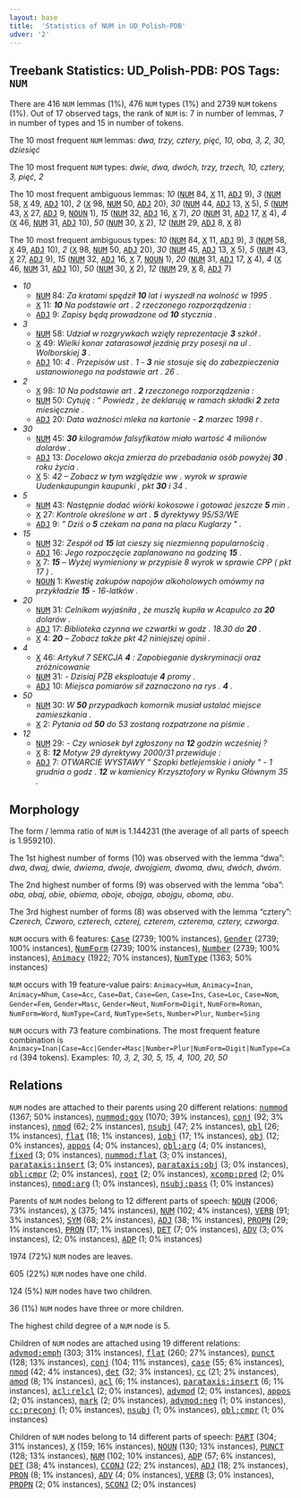 ```yaml
---
layout: base
title:  'Statistics of NUM in UD_Polish-PDB'
udver: '2'
---
```


## Treebank Statistics: UD_Polish-PDB: POS Tags: `NUM`

There are 416 `NUM` lemmas (1%), 476 `NUM` types (1%) and 2739 `NUM` tokens (1%).
Out of 17 observed tags, the rank of `NUM` is: 7 in number of lemmas, 7 in number of types and 15 in number of tokens.

The 10 most frequent `NUM` lemmas: <em>dwa, trzy, cztery, pięć, 10, oba, 3, 2, 30, dziesięć</em>

The 10 most frequent `NUM` types:  <em>dwie, dwa, dwóch, trzy, trzech, 10, cztery, 3, pięć, 2</em>

The 10 most frequent ambiguous lemmas: <em>10</em> (<tt><a href="pl_pdb-pos-NUM.html">NUM</a></tt> 84, <tt><a href="pl_pdb-pos-X.html">X</a></tt> 11, <tt><a href="pl_pdb-pos-ADJ.html">ADJ</a></tt> 9), <em>3</em> (<tt><a href="pl_pdb-pos-NUM.html">NUM</a></tt> 58, <tt><a href="pl_pdb-pos-X.html">X</a></tt> 49, <tt><a href="pl_pdb-pos-ADJ.html">ADJ</a></tt> 10), <em>2</em> (<tt><a href="pl_pdb-pos-X.html">X</a></tt> 98, <tt><a href="pl_pdb-pos-NUM.html">NUM</a></tt> 50, <tt><a href="pl_pdb-pos-ADJ.html">ADJ</a></tt> 20), <em>30</em> (<tt><a href="pl_pdb-pos-NUM.html">NUM</a></tt> 44, <tt><a href="pl_pdb-pos-ADJ.html">ADJ</a></tt> 13, <tt><a href="pl_pdb-pos-X.html">X</a></tt> 5), <em>5</em> (<tt><a href="pl_pdb-pos-NUM.html">NUM</a></tt> 43, <tt><a href="pl_pdb-pos-X.html">X</a></tt> 27, <tt><a href="pl_pdb-pos-ADJ.html">ADJ</a></tt> 9, <tt><a href="pl_pdb-pos-NOUN.html">NOUN</a></tt> 1), <em>15</em> (<tt><a href="pl_pdb-pos-NUM.html">NUM</a></tt> 32, <tt><a href="pl_pdb-pos-ADJ.html">ADJ</a></tt> 16, <tt><a href="pl_pdb-pos-X.html">X</a></tt> 7), <em>20</em> (<tt><a href="pl_pdb-pos-NUM.html">NUM</a></tt> 31, <tt><a href="pl_pdb-pos-ADJ.html">ADJ</a></tt> 17, <tt><a href="pl_pdb-pos-X.html">X</a></tt> 4), <em>4</em> (<tt><a href="pl_pdb-pos-X.html">X</a></tt> 46, <tt><a href="pl_pdb-pos-NUM.html">NUM</a></tt> 31, <tt><a href="pl_pdb-pos-ADJ.html">ADJ</a></tt> 10), <em>50</em> (<tt><a href="pl_pdb-pos-NUM.html">NUM</a></tt> 30, <tt><a href="pl_pdb-pos-X.html">X</a></tt> 2), <em>12</em> (<tt><a href="pl_pdb-pos-NUM.html">NUM</a></tt> 29, <tt><a href="pl_pdb-pos-ADJ.html">ADJ</a></tt> 8, <tt><a href="pl_pdb-pos-X.html">X</a></tt> 8)

The 10 most frequent ambiguous types:  <em>10</em> (<tt><a href="pl_pdb-pos-NUM.html">NUM</a></tt> 84, <tt><a href="pl_pdb-pos-X.html">X</a></tt> 11, <tt><a href="pl_pdb-pos-ADJ.html">ADJ</a></tt> 9), <em>3</em> (<tt><a href="pl_pdb-pos-NUM.html">NUM</a></tt> 58, <tt><a href="pl_pdb-pos-X.html">X</a></tt> 49, <tt><a href="pl_pdb-pos-ADJ.html">ADJ</a></tt> 10), <em>2</em> (<tt><a href="pl_pdb-pos-X.html">X</a></tt> 98, <tt><a href="pl_pdb-pos-NUM.html">NUM</a></tt> 50, <tt><a href="pl_pdb-pos-ADJ.html">ADJ</a></tt> 20), <em>30</em> (<tt><a href="pl_pdb-pos-NUM.html">NUM</a></tt> 45, <tt><a href="pl_pdb-pos-ADJ.html">ADJ</a></tt> 13, <tt><a href="pl_pdb-pos-X.html">X</a></tt> 5), <em>5</em> (<tt><a href="pl_pdb-pos-NUM.html">NUM</a></tt> 43, <tt><a href="pl_pdb-pos-X.html">X</a></tt> 27, <tt><a href="pl_pdb-pos-ADJ.html">ADJ</a></tt> 9), <em>15</em> (<tt><a href="pl_pdb-pos-NUM.html">NUM</a></tt> 32, <tt><a href="pl_pdb-pos-ADJ.html">ADJ</a></tt> 16, <tt><a href="pl_pdb-pos-X.html">X</a></tt> 7, <tt><a href="pl_pdb-pos-NOUN.html">NOUN</a></tt> 1), <em>20</em> (<tt><a href="pl_pdb-pos-NUM.html">NUM</a></tt> 31, <tt><a href="pl_pdb-pos-ADJ.html">ADJ</a></tt> 17, <tt><a href="pl_pdb-pos-X.html">X</a></tt> 4), <em>4</em> (<tt><a href="pl_pdb-pos-X.html">X</a></tt> 46, <tt><a href="pl_pdb-pos-NUM.html">NUM</a></tt> 31, <tt><a href="pl_pdb-pos-ADJ.html">ADJ</a></tt> 10), <em>50</em> (<tt><a href="pl_pdb-pos-NUM.html">NUM</a></tt> 30, <tt><a href="pl_pdb-pos-X.html">X</a></tt> 2), <em>12</em> (<tt><a href="pl_pdb-pos-NUM.html">NUM</a></tt> 29, <tt><a href="pl_pdb-pos-X.html">X</a></tt> 8, <tt><a href="pl_pdb-pos-ADJ.html">ADJ</a></tt> 7)


* <em>10</em>
  * <tt><a href="pl_pdb-pos-NUM.html">NUM</a></tt> 84: <em>Za kratami spędził <b>10</b> lat i wyszedł na wolność w 1995 .</em>
  * <tt><a href="pl_pdb-pos-X.html">X</a></tt> 11: <em><b>10</b> Na podstawie art . 2 rzeczonego rozporządzenia :</em>
  * <tt><a href="pl_pdb-pos-ADJ.html">ADJ</a></tt> 9: <em>Zapisy będą prowadzone od <b>10</b> stycznia .</em>
* <em>3</em>
  * <tt><a href="pl_pdb-pos-NUM.html">NUM</a></tt> 58: <em>Udział w rozgrywkach wzięły reprezentacje <b>3</b> szkół .</em>
  * <tt><a href="pl_pdb-pos-X.html">X</a></tt> 49: <em>Wielki konar zatarasował jezdnię przy posesji na ul . Wolborskiej <b>3</b> .</em>
  * <tt><a href="pl_pdb-pos-ADJ.html">ADJ</a></tt> 10: <em>4 . Przepisów ust . 1 - <b>3</b> nie stosuje się do zabezpieczenia ustanowionego na podstawie art . 26 .</em>
* <em>2</em>
  * <tt><a href="pl_pdb-pos-X.html">X</a></tt> 98: <em>10 Na podstawie art . <b>2</b> rzeczonego rozporządzenia :</em>
  * <tt><a href="pl_pdb-pos-NUM.html">NUM</a></tt> 50: <em>Cytuję : “ Powiedz , że deklaruję w ramach składki <b>2</b> zeta miesięcznie .</em>
  * <tt><a href="pl_pdb-pos-ADJ.html">ADJ</a></tt> 20: <em>Data ważności mleka na kartonie - <b>2</b> marzec 1998 r .</em>
* <em>30</em>
  * <tt><a href="pl_pdb-pos-NUM.html">NUM</a></tt> 45: <em><b>30</b> kilogramów falsyfikatów miało wartość 4 milionów dolarów .</em>
  * <tt><a href="pl_pdb-pos-ADJ.html">ADJ</a></tt> 13: <em>Docelowo akcja zmierza do przebadania osób powyżej <b>30</b> . roku życia .</em>
  * <tt><a href="pl_pdb-pos-X.html">X</a></tt> 5: <em>42 – Zobacz w tym względzie ww . wyrok w sprawie Uudenkaupungin kaupunki , pkt <b>30</b> i 34 .</em>
* <em>5</em>
  * <tt><a href="pl_pdb-pos-NUM.html">NUM</a></tt> 43: <em>Następnie dodać wiórki kokosowe i gotować jeszcze <b>5</b> min .</em>
  * <tt><a href="pl_pdb-pos-X.html">X</a></tt> 27: <em>Kontrole określone w art . <b>5</b> dyrektywy 95/53/WE</em>
  * <tt><a href="pl_pdb-pos-ADJ.html">ADJ</a></tt> 9: <em>" Dziś o <b>5</b> czekam na pana na placu Kuglarzy " .</em>
* <em>15</em>
  * <tt><a href="pl_pdb-pos-NUM.html">NUM</a></tt> 32: <em>Zespół od <b>15</b> lat cieszy się niezmienną popularnością .</em>
  * <tt><a href="pl_pdb-pos-ADJ.html">ADJ</a></tt> 16: <em>Jego rozpoczęcie zaplanowano na godzinę <b>15</b> .</em>
  * <tt><a href="pl_pdb-pos-X.html">X</a></tt> 7: <em><b>15</b> – Wyżej wymieniony w przypisie 8 wyrok w sprawie CPP ( pkt 17 ) .</em>
  * <tt><a href="pl_pdb-pos-NOUN.html">NOUN</a></tt> 1: <em>Kwestię zakupów napojów alkoholowych omówmy na przykładzie <b>15</b> - 16-latków .</em>
* <em>20</em>
  * <tt><a href="pl_pdb-pos-NUM.html">NUM</a></tt> 31: <em>Celnikom wyjaśniła , że muszlę kupiła w Acapulco za <b>20</b> dolarów .</em>
  * <tt><a href="pl_pdb-pos-ADJ.html">ADJ</a></tt> 17: <em>Biblioteka czynna we czwartki w godz . 18.30 do <b>20</b> .</em>
  * <tt><a href="pl_pdb-pos-X.html">X</a></tt> 4: <em><b>20</b> – Zobacz także pkt 42 niniejszej opinii .</em>
* <em>4</em>
  * <tt><a href="pl_pdb-pos-X.html">X</a></tt> 46: <em>Artykuł 7 SEKCJA <b>4</b> : Zapobieganie dyskryminacji oraz zróżnicowanie</em>
  * <tt><a href="pl_pdb-pos-NUM.html">NUM</a></tt> 31: <em>- Dzisiaj PŻB eksploatuje <b>4</b> promy .</em>
  * <tt><a href="pl_pdb-pos-ADJ.html">ADJ</a></tt> 10: <em>Miejsca pomiarów sił zaznaczono na rys . <b>4</b> .</em>
* <em>50</em>
  * <tt><a href="pl_pdb-pos-NUM.html">NUM</a></tt> 30: <em>W <b>50</b> przypadkach komornik musiał ustalać miejsce zamieszkania .</em>
  * <tt><a href="pl_pdb-pos-X.html">X</a></tt> 2: <em>Pytania od <b>50</b> do 53 zostaną rozpatrzone na piśmie .</em>
* <em>12</em>
  * <tt><a href="pl_pdb-pos-NUM.html">NUM</a></tt> 29: <em>- Czy wniosek był zgłoszony na <b>12</b> godzin wcześniej ?</em>
  * <tt><a href="pl_pdb-pos-X.html">X</a></tt> 8: <em><b>12</b> Motyw 29 dyrektywy 2000/31 przewiduje :</em>
  * <tt><a href="pl_pdb-pos-ADJ.html">ADJ</a></tt> 7: <em>OTWARCIE WYSTAWY " Szopki betlejemskie i anioły " - 1 grudnia o godz . <b>12</b> w kamienicy Krzysztofory w Rynku Głównym 35 .</em>

## Morphology

The form / lemma ratio of `NUM` is 1.144231 (the average of all parts of speech is 1.959210).

The 1st highest number of forms (10) was observed with the lemma “dwa”: <em>dwa, dwaj, dwie, dwiema, dwoje, dwojgiem, dwoma, dwu, dwóch, dwóm</em>.

The 2nd highest number of forms (9) was observed with the lemma “oba”: <em>oba, obaj, obie, obiema, oboje, obojga, obojgu, oboma, obu</em>.

The 3rd highest number of forms (8) was observed with the lemma “cztery”: <em>Czerech, Czworo, czterech, czterej, czterem, czterema, cztery, czworga</em>.

`NUM` occurs with 6 features: <tt><a href="pl_pdb-feat-Case.html">Case</a></tt> (2739; 100% instances), <tt><a href="pl_pdb-feat-Gender.html">Gender</a></tt> (2739; 100% instances), <tt><a href="pl_pdb-feat-NumForm.html">NumForm</a></tt> (2739; 100% instances), <tt><a href="pl_pdb-feat-Number.html">Number</a></tt> (2739; 100% instances), <tt><a href="pl_pdb-feat-Animacy.html">Animacy</a></tt> (1922; 70% instances), <tt><a href="pl_pdb-feat-NumType.html">NumType</a></tt> (1363; 50% instances)

`NUM` occurs with 19 feature-value pairs: `Animacy=Hum`, `Animacy=Inan`, `Animacy=Nhum`, `Case=Acc`, `Case=Dat`, `Case=Gen`, `Case=Ins`, `Case=Loc`, `Case=Nom`, `Gender=Fem`, `Gender=Masc`, `Gender=Neut`, `NumForm=Digit`, `NumForm=Roman`, `NumForm=Word`, `NumType=Card`, `NumType=Sets`, `Number=Plur`, `Number=Sing`

`NUM` occurs with 73 feature combinations.
The most frequent feature combination is `Animacy=Inan|Case=Acc|Gender=Masc|Number=Plur|NumForm=Digit|NumType=Card` (394 tokens).
Examples: <em>10, 3, 2, 30, 5, 15, 4, 100, 20, 50</em>


## Relations

`NUM` nodes are attached to their parents using 20 different relations: <tt><a href="pl_pdb-dep-nummod.html">nummod</a></tt> (1367; 50% instances), <tt><a href="pl_pdb-dep-nummod-gov.html">nummod:gov</a></tt> (1070; 39% instances), <tt><a href="pl_pdb-dep-conj.html">conj</a></tt> (92; 3% instances), <tt><a href="pl_pdb-dep-nmod.html">nmod</a></tt> (62; 2% instances), <tt><a href="pl_pdb-dep-nsubj.html">nsubj</a></tt> (47; 2% instances), <tt><a href="pl_pdb-dep-obl.html">obl</a></tt> (26; 1% instances), <tt><a href="pl_pdb-dep-flat.html">flat</a></tt> (18; 1% instances), <tt><a href="pl_pdb-dep-iobj.html">iobj</a></tt> (17; 1% instances), <tt><a href="pl_pdb-dep-obj.html">obj</a></tt> (12; 0% instances), <tt><a href="pl_pdb-dep-appos.html">appos</a></tt> (4; 0% instances), <tt><a href="pl_pdb-dep-obl-arg.html">obl:arg</a></tt> (4; 0% instances), <tt><a href="pl_pdb-dep-fixed.html">fixed</a></tt> (3; 0% instances), <tt><a href="pl_pdb-dep-nummod-flat.html">nummod:flat</a></tt> (3; 0% instances), <tt><a href="pl_pdb-dep-parataxis-insert.html">parataxis:insert</a></tt> (3; 0% instances), <tt><a href="pl_pdb-dep-parataxis-obj.html">parataxis:obj</a></tt> (3; 0% instances), <tt><a href="pl_pdb-dep-obl-cmpr.html">obl:cmpr</a></tt> (2; 0% instances), <tt><a href="pl_pdb-dep-root.html">root</a></tt> (2; 0% instances), <tt><a href="pl_pdb-dep-xcomp-pred.html">xcomp:pred</a></tt> (2; 0% instances), <tt><a href="pl_pdb-dep-nmod-arg.html">nmod:arg</a></tt> (1; 0% instances), <tt><a href="pl_pdb-dep-nsubj-pass.html">nsubj:pass</a></tt> (1; 0% instances)

Parents of `NUM` nodes belong to 12 different parts of speech: <tt><a href="pl_pdb-pos-NOUN.html">NOUN</a></tt> (2006; 73% instances), <tt><a href="pl_pdb-pos-X.html">X</a></tt> (375; 14% instances), <tt><a href="pl_pdb-pos-NUM.html">NUM</a></tt> (102; 4% instances), <tt><a href="pl_pdb-pos-VERB.html">VERB</a></tt> (91; 3% instances), <tt><a href="pl_pdb-pos-SYM.html">SYM</a></tt> (68; 2% instances), <tt><a href="pl_pdb-pos-ADJ.html">ADJ</a></tt> (38; 1% instances), <tt><a href="pl_pdb-pos-PROPN.html">PROPN</a></tt> (29; 1% instances), <tt><a href="pl_pdb-pos-PRON.html">PRON</a></tt> (17; 1% instances), <tt><a href="pl_pdb-pos-DET.html">DET</a></tt> (7; 0% instances), <tt><a href="pl_pdb-pos-ADV.html">ADV</a></tt> (3; 0% instances),  (2; 0% instances), <tt><a href="pl_pdb-pos-ADP.html">ADP</a></tt> (1; 0% instances)

1974 (72%) `NUM` nodes are leaves.

605 (22%) `NUM` nodes have one child.

124 (5%) `NUM` nodes have two children.

36 (1%) `NUM` nodes have three or more children.

The highest child degree of a `NUM` node is 5.

Children of `NUM` nodes are attached using 19 different relations: <tt><a href="pl_pdb-dep-advmod-emph.html">advmod:emph</a></tt> (303; 31% instances), <tt><a href="pl_pdb-dep-flat.html">flat</a></tt> (260; 27% instances), <tt><a href="pl_pdb-dep-punct.html">punct</a></tt> (128; 13% instances), <tt><a href="pl_pdb-dep-conj.html">conj</a></tt> (104; 11% instances), <tt><a href="pl_pdb-dep-case.html">case</a></tt> (55; 6% instances), <tt><a href="pl_pdb-dep-nmod.html">nmod</a></tt> (42; 4% instances), <tt><a href="pl_pdb-dep-det.html">det</a></tt> (32; 3% instances), <tt><a href="pl_pdb-dep-cc.html">cc</a></tt> (21; 2% instances), <tt><a href="pl_pdb-dep-amod.html">amod</a></tt> (8; 1% instances), <tt><a href="pl_pdb-dep-acl.html">acl</a></tt> (6; 1% instances), <tt><a href="pl_pdb-dep-parataxis-insert.html">parataxis:insert</a></tt> (6; 1% instances), <tt><a href="pl_pdb-dep-acl-relcl.html">acl:relcl</a></tt> (2; 0% instances), <tt><a href="pl_pdb-dep-advmod.html">advmod</a></tt> (2; 0% instances), <tt><a href="pl_pdb-dep-appos.html">appos</a></tt> (2; 0% instances), <tt><a href="pl_pdb-dep-mark.html">mark</a></tt> (2; 0% instances), <tt><a href="pl_pdb-dep-advmod-neg.html">advmod:neg</a></tt> (1; 0% instances), <tt><a href="pl_pdb-dep-cc-preconj.html">cc:preconj</a></tt> (1; 0% instances), <tt><a href="pl_pdb-dep-nsubj.html">nsubj</a></tt> (1; 0% instances), <tt><a href="pl_pdb-dep-obl-cmpr.html">obl:cmpr</a></tt> (1; 0% instances)

Children of `NUM` nodes belong to 14 different parts of speech: <tt><a href="pl_pdb-pos-PART.html">PART</a></tt> (304; 31% instances), <tt><a href="pl_pdb-pos-X.html">X</a></tt> (159; 16% instances), <tt><a href="pl_pdb-pos-NOUN.html">NOUN</a></tt> (130; 13% instances), <tt><a href="pl_pdb-pos-PUNCT.html">PUNCT</a></tt> (128; 13% instances), <tt><a href="pl_pdb-pos-NUM.html">NUM</a></tt> (102; 10% instances), <tt><a href="pl_pdb-pos-ADP.html">ADP</a></tt> (57; 6% instances), <tt><a href="pl_pdb-pos-DET.html">DET</a></tt> (38; 4% instances), <tt><a href="pl_pdb-pos-CCONJ.html">CCONJ</a></tt> (22; 2% instances), <tt><a href="pl_pdb-pos-ADJ.html">ADJ</a></tt> (18; 2% instances), <tt><a href="pl_pdb-pos-PRON.html">PRON</a></tt> (8; 1% instances), <tt><a href="pl_pdb-pos-ADV.html">ADV</a></tt> (4; 0% instances), <tt><a href="pl_pdb-pos-VERB.html">VERB</a></tt> (3; 0% instances), <tt><a href="pl_pdb-pos-PROPN.html">PROPN</a></tt> (2; 0% instances), <tt><a href="pl_pdb-pos-SCONJ.html">SCONJ</a></tt> (2; 0% instances)


